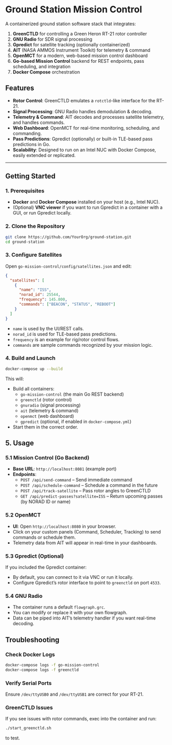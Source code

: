 # Ground Station Mission Control

A containerized ground station software stack that integrates:

1. **GreenCTLD** for controlling a Green Heron RT-21 rotor controller  
2. **GNU Radio** for SDR signal processing  
3. **Gpredict** for satellite tracking (optionally containerized)  
4. **AIT** (NASA AMMOS Instrument Toolkit) for telemetry & command  
5. **OpenMCT** for a modern, web-based mission control dashboard  
6. **Go-based Mission Control** backend for REST endpoints, pass scheduling, and integration  
7. **Docker Compose** orchestration

## Features

- **Rotor Control**: GreenCTLD emulates a `rotctld`-like interface for the RT-21.  
- **Signal Processing**: GNU Radio handles demodulation & decoding.  
- **Telemetry & Command**: AIT decodes and processes satellite telemetry, and handles commands.  
- **Web Dashboard**: OpenMCT for real-time monitoring, scheduling, and commanding.  
- **Pass Predictions**: Gpredict (optionally) or built-in TLE-based pass predictions in Go.  
- **Scalability**: Designed to run on an Intel NUC with Docker Compose, easily extended or replicated.

---

## Getting Started

### 1. Prerequisites

- **Docker** and **Docker Compose** installed on your host (e.g., Intel NUC).  
- (Optional) **VNC viewer** if you want to run Gpredict in a container with a GUI, or run Gpredict locally.

### 2. Clone the Repository

```bash
git clone https://github.com/YourOrg/ground-station.git
cd ground-station
```

### 3. Configure Satellites

Open `go-mission-control/config/satellites.json` and edit:

```json
{
  "satellites": [
    {
      "name": "ISS",
      "norad_id": 25544,
      "frequency": 145.800,
      "commands": ["BEACON", "STATUS", "REBOOT"]
    }
  ]
}
```

- `name` is used by the UI/REST calls.  
- `norad_id` is used for TLE-based pass predictions.  
- `frequency` is an example for rig/rotor control flows.  
- `commands` are sample commands recognized by your mission logic.  

### 4. Build and Launch

```bash
docker-compose up --build
```

This will:

- Build all containers:  
  - `go-mission-control` (the main Go REST backend)  
  - `greenctld` (rotor control)  
  - `gnuradio` (signal processing)  
  - `ait` (telemetry & command)  
  - `openmct` (web dashboard)  
  - `gpredict` (optional, if enabled in `docker-compose.yml`)  
- Start them in the correct order.  

## 5. Usage

### 5.1 Mission Control (Go Backend)

- **Base URL**: `http://localhost:8081` (example port)  
- **Endpoints**:  
  - `POST /api/send-command` – Send immediate command  
  - `POST /api/schedule-command` – Schedule a command in the future  
  - `POST /api/track-satellite` – Pass rotor angles to GreenCTLD  
  - `GET /api/predict-passes?satellite=ISS` – Return upcoming passes (by NORAD ID or name)  

### 5.2 OpenMCT

- **UI**: Open `http://localhost:8080` in your browser.  
- Click on your custom panels (Command, Scheduler, Tracking) to send commands or schedule them.  
- Telemetry data from AIT will appear in real-time in your dashboards.  

### 5.3 Gpredict (Optional)

If you included the Gpredict container:

- By default, you can connect to it via VNC or run it locally.  
- Configure Gpredict’s rotor interface to point to `greenctld` on port `4533`.  

### 5.4 GNU Radio

- The container runs a default `flowgraph.grc`.  
- You can modify or replace it with your own flowgraph.  
- Data can be piped into AIT’s telemetry handler if you want real-time decoding.  

## Troubleshooting

### Check Docker Logs

```bash
docker-compose logs -f go-mission-control
docker-compose logs -f greenctld
```

### Verify Serial Ports

Ensure `/dev/ttyUSB0` and `/dev/ttyUSB1` are correct for your RT-21.  

### GreenCTLD Issues

If you see issues with rotor commands, exec into the container and run:

```bash
./start_greenctld.sh
```

to test.
